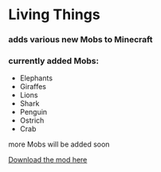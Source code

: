 # Living Things

### adds various new Mobs to Minecraft

### currently added Mobs:

  - Elephants
  - Giraffes
  - Lions
  - Shark
  - Penguin
  - Ostrich
  - Crab
   
  
  
more Mobs will be added soon



[Download the mod here](https://www.curseforge.com/minecraft/mc-mods/living-things)
